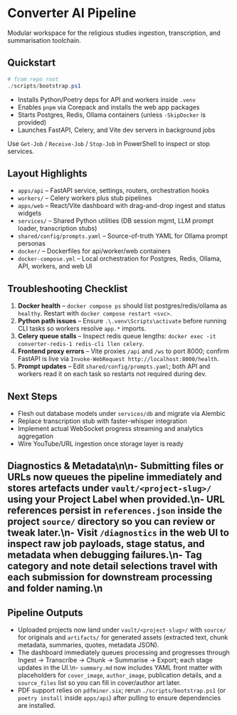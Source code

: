 # Converter AI Pipeline

Modular workspace for the religious studies ingestion, transcription, and summarisation toolchain.

## Quickstart

```powershell
# from repo root
./scripts/bootstrap.ps1
```

- Installs Python/Poetry deps for API and workers inside `.venv`
- Enables `pnpm` via Corepack and installs the web app packages
- Starts Postgres, Redis, Ollama containers (unless `-SkipDocker` is provided)
- Launches FastAPI, Celery, and Vite dev servers in background jobs

Use `Get-Job` / `Receive-Job` / `Stop-Job` in PowerShell to inspect or stop services.

## Layout Highlights

- `apps/api` – FastAPI service, settings, routers, orchestration hooks
- `workers/` – Celery workers plus stub pipelines
- `apps/web` – React/Vite dashboard with drag-and-drop ingest and status widgets
- `services/` – Shared Python utilities (DB session mgmt, LLM prompt loader, transcription stubs)
- `shared/config/prompts.yaml` – Source-of-truth YAML for Ollama prompt personas
- `docker/` – Dockerfiles for api/worker/web containers
- `docker-compose.yml` – Local orchestration for Postgres, Redis, Ollama, API, workers, and web UI

## Troubleshooting Checklist

1. **Docker health** – `docker compose ps` should list postgres/redis/ollama as `healthy`. Restart with `docker compose restart <svc>`.
2. **Python path issues** – Ensure `.\.venv\Scripts\activate` before running CLI tasks so workers resolve `app.*` imports.
3. **Celery queue stalls** – Inspect redis queue lengths: `docker exec -it converter-redis-1 redis-cli llen celery`.
4. **Frontend proxy errors** – Vite proxies `/api` and `/ws` to port 8000; confirm FastAPI is live via `Invoke-WebRequest http://localhost:8000/health`.
5. **Prompt updates** – Edit `shared/config/prompts.yaml`; both API and workers read it on each task so restarts not required during dev.

## Next Steps

- Flesh out database models under `services/db` and migrate via Alembic
- Replace transcription stub with faster-whisper integration
- Implement actual WebSocket progress streaming and analytics aggregation
- Wire YouTube/URL ingestion once storage layer is ready
## Diagnostics & Metadata\n\n- Submitting files or URLs now queues the pipeline immediately and stores artefacts under `vault/<project-slug>/` using your Project Label when provided.\n- URL references persist in `references.json` inside the project `source/` directory so you can review or tweak later.\n- Visit `/diagnostics` in the web UI to inspect raw job payloads, stage status, and metadata when debugging failures.\n- Tag category and note detail selections travel with each submission for downstream processing and folder naming.\n

## Pipeline Outputs

- Uploaded projects now land under `vault/<project-slug>/` with `source/` for originals and `artifacts/` for generated assets (extracted text, chunk metadata, summaries, quotes, metadata JSON).
- The dashboard immediately queues processing and progresses through Ingest → Transcribe → Chunk → Summarise → Export; each stage updates in the UI.\n- `summary.md` now includes YAML front matter with placeholders for `cover_image`, `author_image`, publication details, and a `source_files` list so you can fill in cover/author art later.
- PDF support relies on `pdfminer.six`; rerun `./scripts/bootstrap.ps1` (or `poetry install` inside `apps/api`) after pulling to ensure dependencies are installed.

